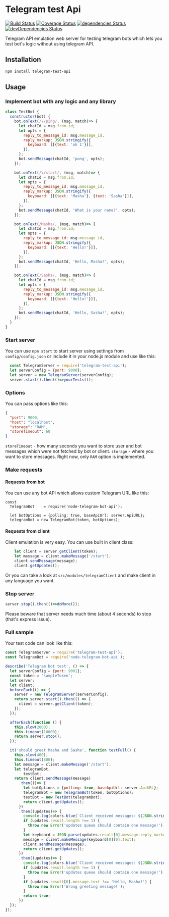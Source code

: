# Telegram test Api

[![Build Status](https://travis-ci.org/jehy/telegram-test-api.svg?branch=master)](https://travis-ci.org/jehy/telegram-test-api)
[![Coverage Status](https://coveralls.io/repos/github/jehy/telegram-test-api/badge.svg?branch=master)](https://coveralls.io/github/jehy/telegram-test-api?branch=master)
[![dependencies Status](https://david-dm.org/jehy/telegram-test-api/status.svg)](https://david-dm.org/jehy/telegram-test-api)
[![devDependencies Status](https://david-dm.org/jehy/telegram-test-api/dev-status.svg)](https://david-dm.org/jehy/telegram-test-api?type=dev)

Telegram API emulation web server for testing telegram bots
which lets you test bot's logic without using telegram API.

## Installation
```bash
npm install telegram-test-api
```

## Usage

### Implement bot with any logic and any library
```js
class TestBot {
  constructor(bot) {
    bot.onText(/\/ping/, (msg, match)=> {
      let chatId = msg.from.id;
      let opts = {
        reply_to_message_id: msg.message_id,
        reply_markup: JSON.stringify({
          keyboard: [[{text: 'ok 1'}]],
        }),
      };
      bot.sendMessage(chatId, 'pong', opts);
    });

    bot.onText(/\/start/, (msg, match)=> {
      let chatId = msg.from.id;
      let opts = {
        reply_to_message_id: msg.message_id,
        reply_markup: JSON.stringify({
          keyboard: [[{text: 'Masha'}, {text: 'Sasha'}]],
        }),
      };
      bot.sendMessage(chatId, 'What is your name?', opts);
    });

    bot.onText(/Masha/, (msg, match)=> {
      let chatId = msg.from.id;
      let opts = {
        reply_to_message_id: msg.message_id,
        reply_markup: JSON.stringify({
          keyboard: [[{text: 'Hello!'}]],
        }),
      };
      bot.sendMessage(chatId, 'Hello, Masha!', opts);
    });

    bot.onText(/Sasha/, (msg, match)=> {
      let chatId = msg.from.id;
      let opts = {
        reply_to_message_id: msg.message_id,
        reply_markup: JSON.stringify({
          keyboard: [[{text: 'Hello!'}]],
        }),
      };
      bot.sendMessage(chatId, 'Hello, Sasha!', opts);
    });
  }
}
```

### Start server

You can use `npm start` to start server using settings from `config/config.json`
or include it in your node.js module and use like this:
```js
  const TelegramServer = require('telegram-test-api');
  let serverConfig = {port: 9000};
  let server = new TelegramServer(serverConfig);
  server.start().then(()=>yourTests());
```
### Options

You can pass options like this:
```json
{
  "port": 9000,
  "host": "localhost",
  "storage": "RAM",
  "storeTimeout": 60
}
```
`storeTimeout` - how many seconds you want to store user and bot messages which were not fetched
by bot or client.
`storage` - where you want to store messages. Right now, only `RAM` option is implemented.

### Make requests

#### Requests from bot

You can use any bot API which allows custom Telegram URL like this:
```
const 
  TelegramBot    = require('node-telegram-bot-api');

  let botOptions = {polling: true, baseApiUrl: server.ApiURL};
  telegramBot = new TelegramBot(token, botOptions);
```

#### Requests from client

Client emulation is very easy. You can use built in client class:
```js
    let client = server.getClient(token);
    let message = client.makeMessage('/start');
    client.sendMessage(message);
    client.getUpdates();
```

Or you can take a look at `src/modules/telegramClient` and make client in any 
language you want.

### Stop server
```js
server.stop().then(()=>doMore());
```
Please beware that server needs much time (about 4 seconds) to stop (that's express issue).

### Full sample
Your test code can look like this:
```js
const TelegramServer = require('telegram-test-api');
const TelegramBot = require('node-telegram-bot-api');

describe('Telegram bot test', () => {
  let serverConfig = {port: 9001};
  const token = 'sampleToken';
  let server;
  let client;
  beforeEach(() => {
    server = new TelegramServer(serverConfig);
    return server.start().then(() => {
      client = server.getClient(token);
    });
  });

  afterEach(function () {
    this.slow(2000);
    this.timeout(10000);
    return server.stop();
  });

  it('should greet Masha and Sasha', function testFull() {
    this.slow(400);
    this.timeout(800);
    let message = client.makeMessage('/start');
    let telegramBot,
        testBot;
    return client.sendMessage(message)
      .then(()=> {
        let botOptions = {polling: true, baseApiUrl: server.ApiURL};
        telegramBot = new TelegramBot(token, botOptions);
        testBot = new TestBot(telegramBot);
        return client.getUpdates();
      })
      .then((updates)=> {
        console.log(colors.blue(`Client received messages: ${JSON.stringify(updates.result)}`));
        if (updates.result.length !== 1) {
          throw new Error('updates queue should contain one message!');
        }
        let keyboard = JSON.parse(updates.result[0].message.reply_markup).keyboard;
        message = client.makeMessage(keyboard[0][0].text);
        client.sendMessage(message);
        return client.getUpdates();
      })
      .then((updates)=> {
        console.log(colors.blue(`Client received messages: ${JSON.stringify(updates.result)}`));
        if (updates.result.length !== 1) {
          throw new Error('updates queue should contain one message!');
        }
        if (updates.result[0].message.text !== 'Hello, Masha!') {
          throw new Error('Wrong greeting message!');
        }
        return true;
      })
  });
});
```
